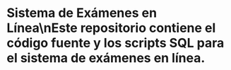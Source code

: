 # Sistema de Exámenes en Línea\nEste repositorio contiene el código fuente y los scripts SQL para el sistema de exámenes en línea.
